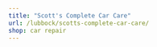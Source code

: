 ```yaml
---
title: "Scott's Complete Car Care"
url: /lubbock/scotts-complete-car-care/
shop: car repair
---
```

